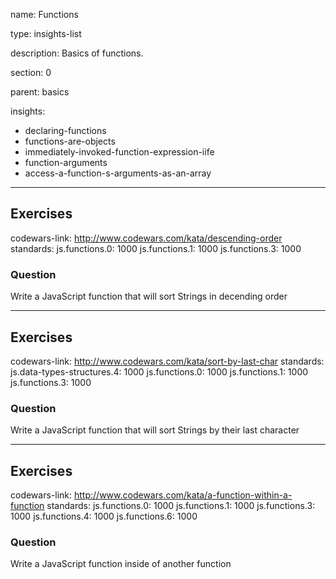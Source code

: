 name: Functions

type: insights-list

description: Basics of functions. 

section: 0

parent: basics

insights:
  - declaring-functions
  - functions-are-objects
  - immediately-invoked-function-expression-iife
  - function-arguments
  - access-a-function-s-arguments-as-an-array

---
## Exercises
codewars-link: http://www.codewars.com/kata/descending-order
standards:
  js.functions.0: 1000
  js.functions.1: 1000
  js.functions.3: 1000
### Question
Write a JavaScript function that will sort Strings in decending order

---
## Exercises
codewars-link: http://www.codewars.com/kata/sort-by-last-char
standards:
  js.data-types-structures.4: 1000
  js.functions.0: 1000
  js.functions.1: 1000
  js.functions.3: 1000
### Question
Write a JavaScript function that will sort Strings by their last character

---
## Exercises
codewars-link: http://www.codewars.com/kata/a-function-within-a-function
standards:
  js.functions.0: 1000
  js.functions.1: 1000
  js.functions.3: 1000
  js.functions.4: 1000
  js.functions.6: 1000
### Question
Write a JavaScript function inside of another function
